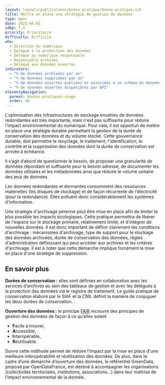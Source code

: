 ```yaml
---
layout: layouts/publications/bonne-pratique/bonne-pratique.njk
title: Mettre en place une stratégie de gestion de données
type: bpnr
date: 2023-06-01
idbp: f.4
priority: Prioritaire
difficulty: Difficile
who:
  - Direction du numérique
  - Délégué à la protection des données
  - Délégué au numérique responsable
  - Responsable archives
  - Délégué aux données ouvertes
indicators:
  - "% de données archivées par an"
  - "% de données supprimées par an"
  - "% de données ouvertes publiées et associées à un schéma de données"
  - "% de données ouvertes disponibles par API"
eleventyNavigation:
  parent: bonnes-pratiques-usage
  order: 40
---
```


L'optimisation des infrastructures de stockage envahies de données redondantes est très importante, mais n'est pas suffisante pour réduire l'impact environnemental du numérique. Pour cela, il est opportun de mettre en place une stratégie durable permettant la gestion de la durée de conservation des données et du volume stocké. Cette gouvernance durable, doit permettre le recyclage, le traitement, l'identification, le contrôle et la suppression des données dont la durée de conservation est arrivée à échéance.

Il s’agit d’abord de questionner le besoin, de proposer une granularité de données répondant et suffisante pour le besoin adressé, de documenter les données utilisées et les métadonnées ainsi que réduire le volume unitaire des jeux de données.

Les données redondantes et dormantes consomment des ressources matérielles (les disques de stockage) et de façon récurrente de l'électricité (pour la redondance). Elles polluent donc considérablement les systèmes d'information.

Une stratégie d'archivage pérenne peut être mise en place afin de limiter le plus possible les impacts écologiques. Cette pratique permettra de libérer de l'espace sur le stockage primaire, relativement limité, et d'intégrer de nouvelles données. Il est donc important de définir clairement les conditions d'archivage : mécanismes d'archivage, type de support pour le stockage des données archivées, durée de conservation des données, règles d'administration définissant qui peut accéder aux archives et les critères d'archivage. Il est à noter que cette démarche implique forcément la mise en place d'une stratégie de suppression.

## En savoir plus

**Durées de conservation :** elles sont définies en collaboration avec les services d’archives au sein des tableaux de gestion et avec les délégués à la protection des données via le registre de traitement. Le guide pratique de conservation élaboré par le SIAF et la CNIL définit la manière de conjuguer les deux durées de conservation.

**Ouverture des données :** le principe [FAIR](https://fr.wikipedia.org/wiki/Fair_data) recouvre des principes de gestion des données de façon à ce qu’elles soient
- **F**acile à trouver,
- **A**ccessible,
- **I**nteropérable,
- **R**éutilisable.

Suivre cette méthode permet de réduire l'impact par la mise en place d'une meilleure interopérabilité et réutilisation des données. De plus, dans le cadre d’une démarche d’ouverture des données, le référentiel GreenData, proposé par OpenDataFrance, est destiné à accompagner les organisations (collectivités territoriales, institutions, associations…) dans leur maîtrise de l’impact environnemental de la donnée.
